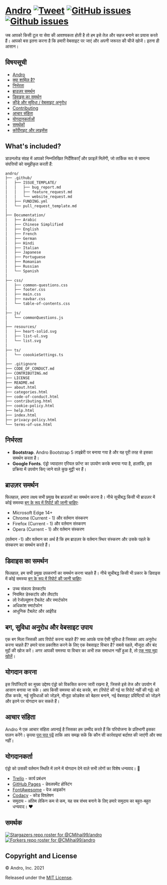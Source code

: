 # <a href="https://cmihai99.github.io/andro" target="_blank" id="andro">Andro</a> [![Tweet](https://img.shields.io/twitter/url/http/shields.io.svg?style=social)](https://twitter.com/intent/tweet?text=Find%20over%20100%20new%20and%20exciting%20websites%20at&url=http://cmihai99.github.io/andro&via=androteamfaq&hashtags=andro,webdevelopment,website,websitefinder,developers) [![GitHub issues](https://img.shields.io/github/issues/CMihai99/andro)](https://github.com/CMihai99/andro/issues) [![Github issues](https://img.shields.io/github/issues-closed/CMihai99/andro)](https://github.com/CMihai99/andro/issues?q=is%3Aissue+is%3Aclosed)

जब आपको किसी टूल या सेवा की आवश्यकता होती है तो हम इसे तेज़ और सहज बनाने का प्रयास करते हैं। आपको बस इतना करना है कि हमारी वेबसाइट पर जाएं और अपनी जरूरत की चीजें खोजें। इतना ही आसान।

## विषयसूची

- [Andro](#andro)
- [क्या शामिल है?](#whats-included)
- [निर्भरता](#dependencies)
- [ब्राउज़र समर्थन](#browser-support)
- [डिवाइस का समर्थन](#device-support)
- [कीड़े और सुविधा / वेबसाइट अनुरोध](#bugs-and-requests)
- [Contributing](#contributing)
- [आचार संहिता](#code-of-conduct)
- [योगदानकर्ताओं](#contributors)
- [समर्थकों](#supporters)
- [कॉपीराइट और लाइसेंस](#copyright-and-license)

<a id="whats-included"><h2>What's included?</h2></a>

डाउनलोड संग्रह में आपको निम्नलिखित निर्देशिकाएँ और फ़ाइलें मिलेंगी, जो तार्किक रूप से सामान्य संपत्तियों को समूहीकृत करती हैं:

```sh
andro/
├── .github/
│   ├── ISSUE_TEMPLATE/
│   │   ├── bug_report.md
│   │   ├── feature_request.md
│   │   └── website_request.md
│   ├── FUNDING.yml
│   └── pull_request_template.md
│
├── Documentation/
│   ├── Arabic
│   ├── Chinese Simplified
│   ├── English
│   ├── French
│   ├── German
│   ├── Hindi
│   ├── Italian
│   ├── Japanese
│   ├── Portuguese
│   ├── Romanian
│   ├── Russian
│   └── Spanish
│
├── css/
│   ├── common-questions.css
│   ├── footer.css
│   ├── main.css
│   ├── navbar.css
│   └── table-of-contents.css
│
├── js/
│   └── commonQuestions.js
│
├── resources/
│   ├── heart-solid.svg
│   ├── list-ul.svg
│   └── list.svg
│
├── ts/
│   └── coookieSettings.ts
│
├── .gitignore
├── CODE_OF_CONDUCT.md
├── CONTRIBUTING.md
├── LICENSE
├── README.md
├── about.html
├── categories.html
├── code-of-conduct.html
├── contributing.html
├── cookie-policy.html
├── help.html
├── index.html
├── privacy-policy.html
└── terms-of-use.html
```

<a id="dependencies"><h2>निर्भरता</h2></a>

- **Bootstrap**. Andro Bootstrap 5 लाइब्रेरी पर बनाया गया है और यह पूरी तरह से इसका समर्थन करता है।
- **Google Fonts**. एंड्रो ज्यादातर एरियल फ़ॉन्ट का उपयोग करके बनाया गया है, हालांकि, इस प्रक्रिया में उपयोग किए जाने वाले कुछ मुट्ठी भर हैं।

<a id="browser-support"><h2>ब्राउज़र समर्थन</h2></a>

फिलहाल, हमारा लक्ष्य सभी प्रमुख वेब ब्राउज़रों का समर्थन करना है। नीचे सूचीबद्ध किसी भी ब्राउज़र में कोई समस्या <a href="https://github.com/CMihai99/andro/issues/new?assignees=&labels=bug&template=bug_report.md&title=%5BBug%5D" target="_blank">बग के रूप में रिपोर्ट की जानी चाहिए</a>:

- Microsoft Edge 14+
- Chrome (Current - 1) और वर्तमान संस्करण
- Firefox (Current - 1) और वर्तमान संस्करण
- Opera (Current - 1) और वर्तमान संस्करण

(वर्तमान -1) और वर्तमान का अर्थ है कि हम ब्राउज़र के वर्तमान स्थिर संस्करण और उसके पहले के संस्करण का समर्थन करते हैं।

<a id="device-support"><h2> डिवाइस का समर्थन </h2></a>

फिलहाल, हम सभी प्रमुख उपकरणों का समर्थन करना चाहते हैं। नीचे सूचीबद्ध किसी भी प्रकार के डिवाइस में कोई समस्या <a href="https://github.com/CMihai99/andro/issues/new?assignees=&labels=bug&template=bug_report.md&title=%5BBug%5D" target="_blank">बग के रूप में रिपोर्ट की जानी चाहिए</a>:

- उच्च संकल्प डेस्कटॉप
- नियमित डेस्कटॉप और लैपटॉप
- लो रेजोल्यूशन टैबलेट और स्मार्टफोन
- अधिकांश स्मार्टफोन
- आधुनिक टैबलेट और आईपैड

<a id="bugs-and-requests"><h2>बग, सुविधा अनुरोध और वेबसाइट उपाय</h2></a>

एक बग मिला जिसकी आप रिपोर्ट करना चाहते हैं? क्या आपके पास ऐसी सुविधा है जिसका आप अनुरोध करना चाहते हैं? हमारे पास प्रकाशित करने के लिए एक वेबसाइट विचार है? सबसे पहले, मौजूदा और बंद मुद्दों की खोज करें। अगर आपकी समस्या या विचार का अभी तक समाधान नहीं हुआ है, तो [एक नया मुद्दा खोलें](https://github.com/CMihai99/andro/issues/new/choose)।

<a id="contributing"><h2>योगदान करना</h2></a>

इस रिपॉजिटरी का मुख्य उद्देश्य एंड्रो को विकसित करना जारी रखना है, जिससे इसे तेज और उपयोग में आसान बनाया जा सके। आप किसी समस्या को बंद करके, बग (रिपोर्ट की गई या रिपोर्ट नहीं की गई) को ठीक करके, नई सुविधाओं को जोड़ने, मौजूदा कोडबेस को बेहतर बनाने, नई वेबसाइट प्रविष्टियों को जोड़ने और इतने पर योगदान कर सकते हैं।

<a id="code-of-conduct"><h2>आचार संहिता</h2></a>

Andro ने एक आचार संहिता अपनाई है जिसका हम उम्मीद करते हैं कि परियोजना के प्रतिभागी इसका पालन करेंगे। कृपया [पूरा पाठ पढ़ें](https://cmihai99.github.io/andro/code-of-conduct.html) ताकि आप समझ सकें कि कौन सी कार्रवाइयां बर्दाश्त की जाएंगी और क्या नहीं।

<a id="contributors"><h2>योगदानकर्ता</h2></a>

एंड्रो को उसकी वर्तमान स्थिति में लाने में योगदान देने वाले सभी लोगों का विशेष धन्यवाद। 👏

- [Trello](https://www.trello.com/) - कार्य प्रबंधन
- [GitHub Pages](https://pages.github.com/) - डेवलपमेंट होस्टिंग
- [FontAwesome](https://www.fontawesome.com/) - पेज आइकॉन
- [Codacy](https://www.codacy.com/) - कोड विश्लेषण
- समुदाय - अंतिम लेकिन कम से कम, यह सब संभव बनाने के लिए हमारे समुदाय का बहुत-बहुत धन्यवाद। ♥

<a id="supporters"><h2>समर्थक</h2></a>

[![Stargazers repo roster for @CMihai99/andro](https://reporoster.com/stars/CMihai99/andro)](https://github.com/CMihai99/andro/stargazers) [![Forkers repo roster for @CMihai99/andro](https://reporoster.com/forks/CMihai99/andro
)](https://github.com/CMihai99/andro/network/members)

<a id="copyright-and-license"><h2>Copyright and License</h2></a>

© Andro, Inc. 2021

Released under the [MIT License](LICENSE).
